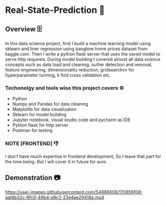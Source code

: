 # Real-State-Prediction 🏫

## Overview 🗄

In this data science project, first I build a machine learning model using sklearn and liner regression using banglore home prices dataset from kaggle.com. Then I write a python flask server that uses the saved model to serve http requests. During model building I covered almost all data science concepts such as data load and cleaning, outlier detection and removal, feature engineering, dimensionality reduction, gridsearchcv for hyperparameter tunning, k fold cross validation etc. 

### Techonolgy and tools wise this project covers ⚙
- Python
- Numpy and Pandas for data cleaning
- Matplotlib for data visualization
- Sklearn for model building
- Jupyter notebook, visual studio code and pycharm as IDE
- Pyhton flask for http server
- Postman for testing

### NOTE [FRONTEND] 👎
I don't have much expertise in frontend development, So I leave that part for the time being. But I will cover it in future for sure.

## Demonstration 📷



https://user-images.githubusercontent.com/54886608/170859108-aaf4b32c-6fc0-49b4-a9c2-23e4ae29418a.mp4

